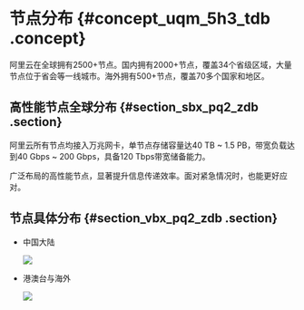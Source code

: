 # 节点分布 {#concept_uqm_5h3_tdb .concept}

阿里云在全球拥有2500+节点。国内拥有2000+节点，覆盖34个省级区域，大量节点位于省会等一线城市。海外拥有500+节点，覆盖70多个国家和地区。

## 高性能节点全球分布 {#section_sbx_pq2_zdb .section}

阿里云所有节点均接入万兆网卡，单节点存储容量达40 TB ~ 1.5 PB，带宽负载达到40 Gbps ~ 200 Gbps，具备120 Tbps带宽储备能力。

广泛布局的高性能节点，显著提升信息传递效率。面对紧急情况时，也能更好应对。

## 节点具体分布 {#section_vbx_pq2_zdb .section}

-   中国大陆

    ![](http://static-aliyun-doc.oss-cn-hangzhou.aliyuncs.com/assets/img/5099/156032788632399_zh-CN.png)

-   港澳台与海外

    ![](http://static-aliyun-doc.oss-cn-hangzhou.aliyuncs.com/assets/img/5099/156032788732402_zh-CN.png)


